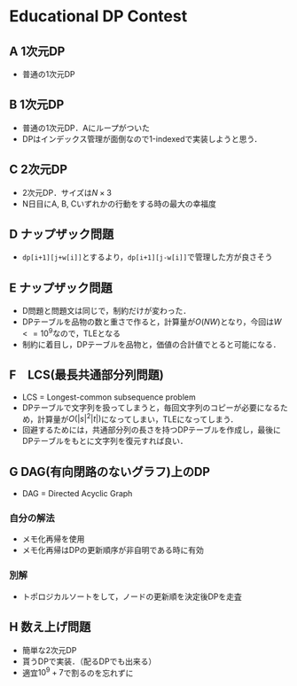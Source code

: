 # Educational DP Contest
## A 1次元DP
- 普通の1次元DP

## B 1次元DP
- 普通の1次元DP．Aにループがついた
- DPはインデックス管理が面倒なので1-indexedで実装しようと思う．

## C 2次元DP
- 2次元DP．サイズは$`N \times 3`$
- N日目にA, B, Cいずれかの行動をする時の最大の幸福度

## D ナップザック問題
- ```dp[i+1][j+w[i]]```とするより，```dp[i+1][j-w[i]]```で管理した方が良さそう

## E ナップザック問題
- D問題と問題文は同じで，制約だけが変わった．
- DPテーブルを品物の数と重さで作ると，計算量が$`O(NW)`$となり，今回は$`W <= 10^9`$なので，TLEとなる
- 制約に着目し，DPテーブルを品物と，価値の合計値でとると可能になる．

## F　LCS(最長共通部分列問題)
- LCS = Longest-common subsequence problem
- DPテーブルで文字列を扱ってしまうと，毎回文字列のコピーが必要になるため，計算量が$`O(|s|^2|t|)`$になってしまい，TLEになってしまう．
- 回避するためには，共通部分列の長さを持つDPテーブルを作成し，最後にDPテーブルをもとに文字列を復元すれば良い．

## G DAG(有向閉路のないグラフ)上のDP
- DAG = Directed Acyclic Graph
### 自分の解法
- メモ化再帰を使用
- メモ化再帰はDPの更新順序が非自明である時に有効

### 別解
- トポロジカルソートをして，ノードの更新順を決定後DPを走査

## H 数え上げ問題
- 簡単な2次元DP
- 貰うDPで実装．（配るDPでも出来る）
- 適宜$`10^9+7`$で割るのを忘れずに